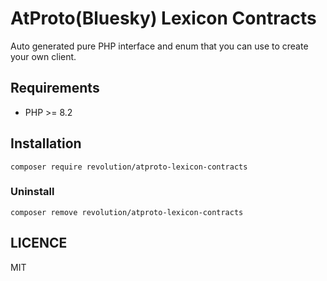 # AtProto(Bluesky) Lexicon Contracts

Auto generated pure PHP interface and enum that you can use to create your own client.

## Requirements
- PHP >= 8.2

## Installation

```shell
composer require revolution/atproto-lexicon-contracts
```

### Uninstall
```shell
composer remove revolution/atproto-lexicon-contracts
```

## LICENCE
MIT
